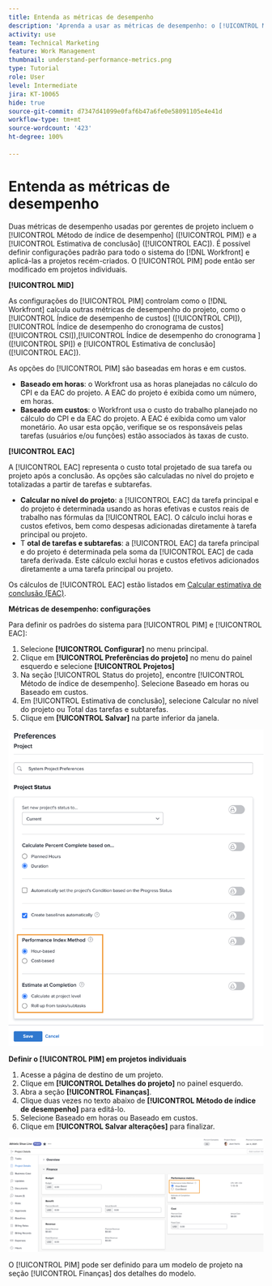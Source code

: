 ```yaml
---
title: Entenda as métricas de desempenho
description: 'Aprenda a usar as métricas de desempenho: o [!UICONTROL Método de índice de desempenho] ([!UICONTROL PIM]) e a [!UICONTROL Estimativa de conclusão] ([!UICONTROL EAC]).'
activity: use
team: Technical Marketing
feature: Work Management
thumbnail: understand-performance-metrics.png
type: Tutorial
role: User
level: Intermediate
jira: KT-10065
hide: true
source-git-commit: d7347d41099e0faf6b47a6fe0e58091105e4e41d
workflow-type: tm+mt
source-wordcount: '423'
ht-degree: 100%

---
```


# Entenda as métricas de desempenho

Duas métricas de desempenho usadas por gerentes de projeto incluem o [!UICONTROL Método de índice de desempenho] ([!UICONTROL PIM]) e a [!UICONTROL Estimativa de conclusão] ([!UICONTROL EAC]). É possível definir configurações padrão para todo o sistema do [!DNL Workfront] e aplicá-las a projetos recém-criados. O [!UICONTROL PIM] pode então ser modificado em projetos individuais.

**[!UICONTROL MID]**

As configurações do [!UICONTROL PIM] controlam como o [!DNL Workfront] calcula outras métricas de desempenho do projeto, como o [!UICONTROL Índice de desempenho de custos] ([!UICONTROL CPI]),[!UICONTROL  Índice de desempenho do cronograma de custos] ([!UICONTROL CSI]),[!UICONTROL  Índice de desempenho do cronograma ] ([!UICONTROL SPI]) e [!UICONTROL Estimativa de conclusão] ([!UICONTROL EAC]).

As opções do [!UICONTROL PIM] são baseadas em horas e em custos.

* **Baseado em horas**: o Workfront usa as horas planejadas no cálculo do CPI e da EAC do projeto. A EAC do projeto é exibida como um número, em horas.
* **Baseado em custos**: o Workfront usa o custo do trabalho planejado no cálculo do CPI e da EAC do projeto. A EAC é exibida como um valor monetário. Ao usar esta opção, verifique se os responsáveis pelas tarefas (usuários e/ou funções) estão associados às taxas de custo.

**[!UICONTROL EAC]**

A [!UICONTROL EAC] representa o custo total projetado de sua tarefa ou projeto após a conclusão. As opções são calculadas no nível do projeto e totalizadas a partir de tarefas e subtarefas.

* **Calcular no nível do projeto**: a [!UICONTROL EAC] da tarefa principal e do projeto é determinada usando as horas efetivas e custos reais de trabalho nas fórmulas da [!UICONTROL EAC]. O cálculo inclui horas e custos efetivos, bem como despesas adicionadas diretamente à tarefa principal ou projeto.
* T **otal de tarefas e subtarefas**: a [!UICONTROL EAC] da tarefa principal e do projeto é determinada pela soma da [!UICONTROL EAC] de cada tarefa derivada. Este cálculo exclui horas e custos efetivos adicionados diretamente a uma tarefa principal ou projeto.

Os cálculos de [!UICONTROL EAC] estão listados em [Calcular estimativa de conclusão (EAC)](https://experienceleague.adobe.com/docs/workfront/using/manage-work/projects/project-finances/calculate-eac.html?lang=br).

**Métricas de desempenho: configurações**

Para definir os padrões do sistema para [!UICONTROL PIM] e [!UICONTROL EAC]:

1. Selecione **[!UICONTROL Configurar]** no menu principal.
1. Clique em **[!UICONTROL Preferências do projeto]** no menu do painel esquerdo e selecione **[!UICONTROL Projetos]**
1. Na seção [!UICONTROL Status do projeto], encontre [!UICONTROL Método de índice de desempenho]. Selecione Baseado em horas ou Baseado em custos.
1. Em [!UICONTROL Estimativa de conclusão], selecione Calcular no nível do projeto ou Total das tarefas e subtarefas.
1. Clique em **[!UICONTROL Salvar]** na parte inferior da janela.

![Uma imagem da tela [!UICONTROL Preferências do projeto]](assets/setting-up-finances-1.png)

**Definir o [!UICONTROL PIM] em projetos individuais**

1. Acesse a página de destino de um projeto.
1. Clique em **[!UICONTROL Detalhes do projeto]** no painel esquerdo.
1. Abra a seção **[!UICONTROL Finanças]**.
1. Clique duas vezes no texto abaixo de **[!UICONTROL Método de índice de desempenho]** para editá-lo.
1. Selecione Baseado em horas ou Baseado em custos.
1. Clique em **[!UICONTROL Salvar alterações]** para finalizar.

![Uma imagem da tela [!UICONTROL Detalhes do projeto]](assets/setting-up-finances-2.png)

O [!UICONTROL PIM] pode ser definido para um modelo de projeto na seção [!UICONTROL Finanças] dos detalhes do modelo.
